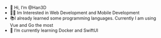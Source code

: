 - 👋 Hi, I’m @Han3D
- 👀🤩 Im Interested in Web Development and Mobile Development
- 📚I already learned some programming languages. Currently I am using Vue and Go the most
- 📖 I’m currently learning Docker and SwiftUI

<!---
Han3D/Han3D is a ✨ special ✨ repository because its `README.md` (this file) appears on your GitHub profile.
You can click the Preview link to take a look at your changes.
--->
